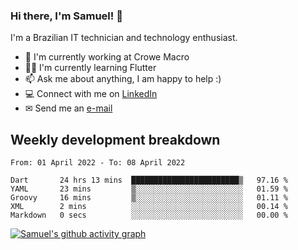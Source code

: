 ### Hi there, I'm Samuel! 👋

I'm a Brazilian IT technician and technology enthusiast.

- 🏢 I'm currently working at Crowe Macro
- 👨‍💻 I'm currently learning Flutter
- 📫 Ask me about anything, I am happy to help :)
- 💻 Connect with me on [LinkedIn](https://www.linkedin.com/in/samuel-s-marques/)
- ✉ Send me an [e-mail](mailto:samuel.s.marques@protonmail.com)

## Weekly development breakdown
<!--START_SECTION:waka-->

```text
From: 01 April 2022 - To: 08 April 2022

Dart       24 hrs 13 mins  ████████████████████████▒   97.16 %
YAML       23 mins         ▒░░░░░░░░░░░░░░░░░░░░░░░░   01.59 %
Groovy     16 mins         ▒░░░░░░░░░░░░░░░░░░░░░░░░   01.11 %
XML        2 mins          ░░░░░░░░░░░░░░░░░░░░░░░░░   00.14 %
Markdown   0 secs          ░░░░░░░░░░░░░░░░░░░░░░░░░   00.00 %
```

<!--END_SECTION:waka-->

[![Samuel's github activity graph](https://activity-graph.herokuapp.com/graph?username=samuel-s-marques&theme=react-dark)](https://github.com/samuel-s-marques)
